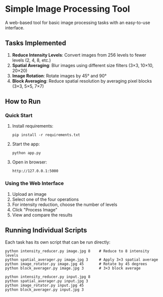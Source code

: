 # Simple Image Processing Tool

A web-based tool for basic image processing tasks with an easy-to-use interface.

## Tasks Implemented

1. **Reduce Intensity Levels**: Convert images from 256 levels to fewer levels (2, 4, 8, etc.)
2. **Spatial Averaging**: Blur images using different size filters (3×3, 10×10, 20×20)
3. **Image Rotation**: Rotate images by 45° and 90°
4. **Block Averaging**: Reduce spatial resolution by averaging pixel blocks (3×3, 5×5, 7×7)

## How to Run

### Quick Start

1. Install requirements:
   ```
   pip install -r requirements.txt
   ```

2. Start the app:
   ```
   python app.py
   ```

3. Open in browser:
   ```
   http://127.0.0.1:5000
   ```

### Using the Web Interface

1. Upload an image
2. Select one of the four operations
3. For intensity reduction, choose the number of levels
4. Click "Process Image"
5. View and compare the results

## Running Individual Scripts

Each task has its own script that can be run directly:

```
python intensity_reducer.py image.jpg 8    # Reduce to 8 intensity levels
python spatial_averager.py image.jpg 3     # Apply 3×3 spatial average
python image_rotator.py image.jpg 45       # Rotate by 45 degrees
python block_averager.py image.jpg 3       # 3×3 block average
```

```
python intensity_reducer.py input.jpg 8
python spatial_averager.py input.jpg 3
python image_rotator.py input.jpg 45
python block_averager.py input.jpg 3
```

